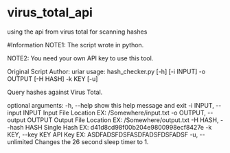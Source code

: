 # virus_total_api
using the api from virus total for scanning hashes

#Information
NOTE1: The script wrote in python.

NOTE2: You need your own API key to use this tool.

Original Script Author: uriar
usage: hash_checker.py [-h] [-i INPUT] -o OUTPUT [-H HASH] -k KEY [-u]

Query hashes against Virus Total.

optional arguments:
  -h, --help            show this help message and exit
  -i INPUT, --input INPUT
                        Input File Location EX: /Somewhere/input.txt
  -o OUTPUT, --output OUTPUT
                        Output File Location EX: /Somewhere/output.txt
  -H HASH, --hash HASH  Single Hash EX: d41d8cd98f00b204e9800998ecf8427e
  -k KEY, --key KEY     API Key EX: ASDFADSFDSFASDFADSFDSFADSF
  -u, --unlimited       Changes the 26 second sleep timer to 1.
